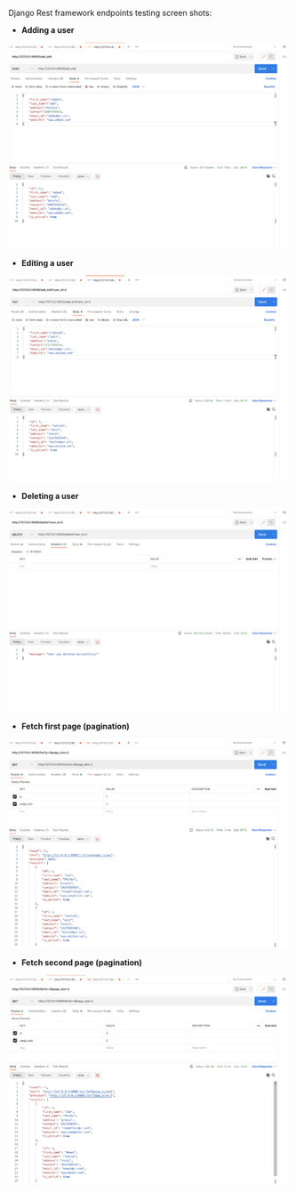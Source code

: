 Django Rest framework endpoints testing screen shots:

- **Adding a user**

![alt class_function_useEffect_diff](./images/add_user.png)

- **Editing a user**

![alt class_function_useEffect_diff](./images/edit_user.png)

- **Deleting a user**

![alt class_function_useEffect_diff](./images/delete_user.png)

- **Fetch first page (pagination)**

![alt class_function_useEffect_diff](./images/get_page_1.png)

- **Fetch second page (pagination)**

![alt class_function_useEffect_diff](./images/get_page_2.png)